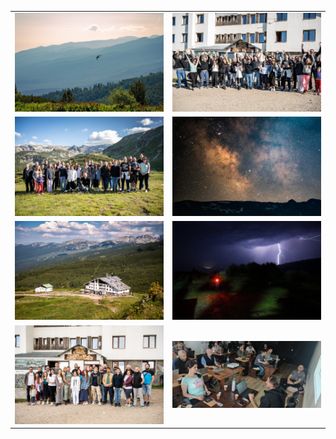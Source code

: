 <table>
  <tr>
    <td><img src="img/photo1.jpg" alt="Photo 1" style="max-width:100%; height:auto;" /></td>
    <td><img src="img/photo2.jpg" alt="Photo 2" style="max-width:100%; height:auto;" /></td>
  </tr>
  <tr>
    <td><img src="img/photo3.jpg" alt="Photo 3" style="max-width:100%; height:auto;" /></td>
    <td><img src="img/photo4.jpg" alt="Photo 4" style="max-width:100%; height:auto;" /></td>
  </tr>
  <tr>
    <td><img src="img/photo5.jpg" alt="Photo 5" style="max-width:100%; height:auto;" /></td>
    <td><img src="img/photo6.jpg" alt="Photo 6" style="max-width:100%; height:auto;" /></td>
  </tr>
  <tr>
    <td><img src="img/photo7.jpg" alt="Photo 7" style="max-width:100%; height:auto;" /></td>
    <td><img src="img/photo8.jpg" alt="Photo 8" style="max-width:100%; height:auto;" /></td>
  </tr>
</table>
